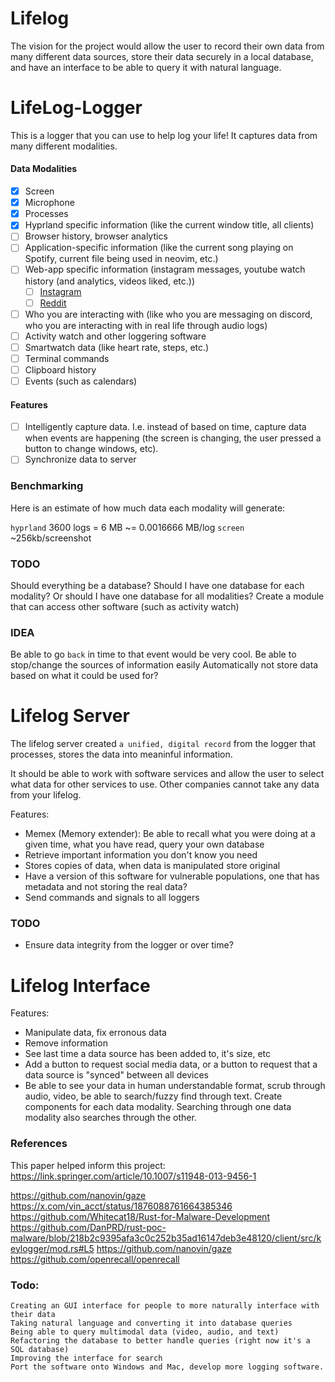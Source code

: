 # Lifelog

The vision for the project would allow the user to record their own data from many different data sources, store their data securely in a local database, and have an interface to be able to query it with natural language.

# LifeLog-Logger

This is a logger that you can use to help log your life! It captures data from many different modalities.

#### Data Modalities

- [x] Screen
- [x] Microphone
- [x] Processes
- [x] Hyprland specific information (like the current window title, all clients)
- [ ] Browser history, browser analytics
- [ ] Application-specific information (like the current song playing on Spotify, current file being used in neovim, etc.)
- [ ] Web-app specific information (instagram messages, youtube watch history (and analytics, videos liked, etc.))
  - [ ] [Instagram](https://www.the-sun.com/lifestyle/tech/272081/how-to-download-all-your-instagram-photos-stories-and-videos-quickly/)
  - [ ] [Reddit](https://www.reddit.com/r/DataHoarder/comments/800g94/any_way_to_download_reddit_profile/)
- [ ] Who you are interacting with (like who you are messaging on discord, who you are interacting with in real life through audio logs)
- [ ] Activity watch and other loggering software
- [ ] Smartwatch data (like heart rate, steps, etc.)
- [ ] Terminal commands
- [ ] Clipboard history
- [ ] Events (such as calendars)

#### Features

- [ ] Intelligently capture data. I.e. instead of based on time, capture data when events are happening (the screen is changing, the user pressed a button to change windows, etc).
- [ ] Synchronize data to server

### Benchmarking

Here is an estimate of how much data each modality will generate:

`hyprland` 3600 logs = 6 MB \~= 0.0016666 MB/log
`screen` \~256kb/screenshot

### TODO

Should everything be a database? Should I have one database for each modality? Or should I have one database for all modalities?
Create a module that can access other software (such as activity watch)

### IDEA

Be able to go `back` in time to that event would be very cool.
Be able to stop/change the sources of information easily
Automatically not store data based on what it could be used for?

# Lifelog Server

The lifelog server created `a unified, digital record` from the logger that processes, stores the data into meaninful information.

It should be able to work with software services and allow the user to select what data for other services to use. Other companies cannot take any data from your lifelog.

Features:

- Memex (Memory extender): Be able to recall what you were doing at a given time, what you have read, query your own database
- Retrieve important information you don't know you need
- Stores copies of data, when data is manipulated store original
- Have a version of this software for vulnerable populations, one that has metadata and not storing the real data?
- Send commands and signals to all loggers

### TODO

- Ensure data integrity from the logger or over time?

# Lifelog Interface

Features:

- Manipulate data, fix erronous data
- Remove information
- See last time a data source has been added to, it's size, etc
- Add a button to request social media data, or a button to request that a data source is "synced" between all devices
- Be able to see your data in human understandable format, scrub through audio, video, be able to search/fuzzy find through text. Create components for each data modality. Searching through one data modality also searches through the other.

### References

This paper helped inform this project:
https://link.springer.com/article/10.1007/s11948-013-9456-1

https://github.com/nanovin/gaze
https://x.com/vin_acct/status/1876088761664385346
https://github.com/Whitecat18/Rust-for-Malware-Development
https://github.com/DanPRD/rust-poc-malware/blob/218b2c9395afa3c0c252b35ad16147deb3e48120/client/src/keylogger/mod.rs#L5
https://github.com/nanovin/gaze
https://github.com/openrecall/openrecall

### Todo:

    Creating an GUI interface for people to more naturally interface with their data
    Taking natural language and converting it into database queries
    Being able to query multimodal data (video, audio, and text)
    Refactoring the database to better handle queries (right now it's a SQL database)
    Improving the interface for search
    Port the software onto Windows and Mac, develop more logging software.
